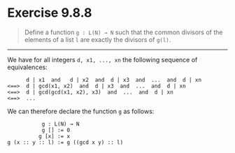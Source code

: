 # Exercise 9.8.8

> Define a function `g : L(N) → N` such that the common divisors of the elements of a list `l` are exactly the divisors of `g(l)`.

---

We have for all integers `d, x1, ..., xn` the following sequence of equivalences:
```text
      d | x1  and   d | x2  and  d | x3  and  ...  and  d | xn
<==>  d | gcd(x1, x2)  and  d | x3  and  ...  and  d | xn
<==>  d | gcd(gcd(x1, x2), x3)  and  ...  and  d | xn
<==>  ...
```
We can therefore declare the function `g` as follows:
```text
           g : L(N) → N
           g [] := 0
          g [x] := x
g (x :: y :: l) := g ((gcd x y) :: l)
```
